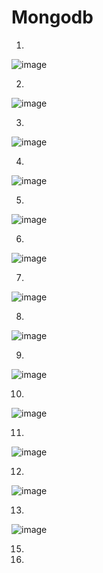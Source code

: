 # Mongodb
1. 
![image](https://github.com/user-attachments/assets/dabfebba-ebec-40b4-b16a-d411bc42a332)

2.
![image](https://github.com/user-attachments/assets/b83ce98c-aee3-4ba8-b823-01d93146b19f)

3. 
![image](https://github.com/user-attachments/assets/d15950f0-2097-48d3-962b-3aa69414a5af)

4. 
![image](https://github.com/user-attachments/assets/09f139f4-ef6c-4bc3-8228-1b37ed5475f7)

5.
![image](https://github.com/user-attachments/assets/a2f81c42-da76-40db-bb1c-d7969893a3a0)

6.
![image](https://github.com/user-attachments/assets/76f51636-4176-47bb-81fa-e71345f50594)

7.
![image](https://github.com/user-attachments/assets/62ca91f4-bcfa-4535-abef-225bb6e41739)

8.
![image](https://github.com/user-attachments/assets/975bc076-7d46-42e2-b7bc-1454bd2dc27e)

9.
![image](https://github.com/user-attachments/assets/e653fb69-88fe-4801-bceb-74b916c45a34)

10.
![image](https://github.com/user-attachments/assets/050f347e-4460-461b-a31e-907cc19472b5)

11.
![image](https://github.com/user-attachments/assets/11c715de-9bd1-49ac-ac36-1deed566bbcd)

12.
![image](https://github.com/user-attachments/assets/6ef408e2-42c0-478f-aa6c-b990d376bb3f)

13.
![image](https://github.com/user-attachments/assets/ed87e545-6ae2-4f1b-b19d-4af6c1296d99)

15.
16.







